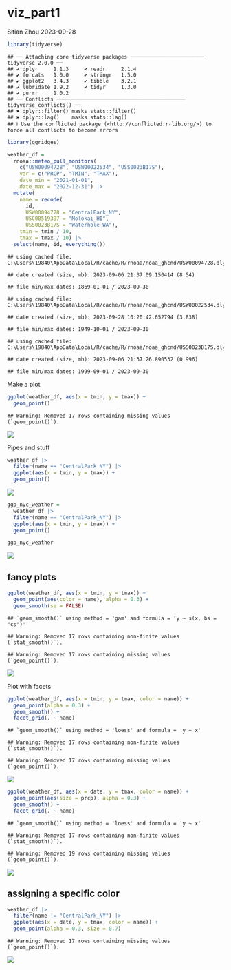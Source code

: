 viz_part1
================
Sitian Zhou
2023-09-28

``` r
library(tidyverse)
```

    ## ── Attaching core tidyverse packages ──────────────────────── tidyverse 2.0.0 ──
    ## ✔ dplyr     1.1.3     ✔ readr     2.1.4
    ## ✔ forcats   1.0.0     ✔ stringr   1.5.0
    ## ✔ ggplot2   3.4.3     ✔ tibble    3.2.1
    ## ✔ lubridate 1.9.2     ✔ tidyr     1.3.0
    ## ✔ purrr     1.0.2     
    ## ── Conflicts ────────────────────────────────────────── tidyverse_conflicts() ──
    ## ✖ dplyr::filter() masks stats::filter()
    ## ✖ dplyr::lag()    masks stats::lag()
    ## ℹ Use the conflicted package (<http://conflicted.r-lib.org/>) to force all conflicts to become errors

``` r
library(ggridges)
```

``` r
weather_df = 
  rnoaa::meteo_pull_monitors(
    c("USW00094728", "USW00022534", "USS0023B17S"),
    var = c("PRCP", "TMIN", "TMAX"), 
    date_min = "2021-01-01",
    date_max = "2022-12-31") |>
  mutate(
    name = recode(
      id, 
      USW00094728 = "CentralPark_NY", 
      USC00519397 = "Molokai_HI",
      USS0023B17S = "Waterhole_WA"),
    tmin = tmin / 10,
    tmax = tmax / 10) |>
  select(name, id, everything())
```

    ## using cached file: C:\Users\19840\AppData\Local/R/cache/R/rnoaa/noaa_ghcnd/USW00094728.dly

    ## date created (size, mb): 2023-09-06 21:37:09.150414 (8.54)

    ## file min/max dates: 1869-01-01 / 2023-09-30

    ## using cached file: C:\Users\19840\AppData\Local/R/cache/R/rnoaa/noaa_ghcnd/USW00022534.dly

    ## date created (size, mb): 2023-09-28 10:20:42.652794 (3.838)

    ## file min/max dates: 1949-10-01 / 2023-09-30

    ## using cached file: C:\Users\19840\AppData\Local/R/cache/R/rnoaa/noaa_ghcnd/USS0023B17S.dly

    ## date created (size, mb): 2023-09-06 21:37:26.890532 (0.996)

    ## file min/max dates: 1999-09-01 / 2023-09-30

Make a plot

``` r
ggplot(weather_df, aes(x = tmin, y = tmax)) +
  geom_point()
```

    ## Warning: Removed 17 rows containing missing values (`geom_point()`).

![](viz_part1_files/figure-gfm/unnamed-chunk-3-1.png)<!-- -->

Pipes and stuff

``` r
weather_df |> 
  filter(name == "CentralPark_NY") |> 
  ggplot(aes(x = tmin, y = tmax)) +
  geom_point()
```

![](viz_part1_files/figure-gfm/unnamed-chunk-4-1.png)<!-- -->

``` r
ggp_nyc_weather = 
  weather_df |> 
  filter(name == "CentralPark_NY") |> 
  ggplot(aes(x = tmin, y = tmax)) +
  geom_point()

ggp_nyc_weather
```

![](viz_part1_files/figure-gfm/unnamed-chunk-4-2.png)<!-- -->

## fancy plots

``` r
ggplot(weather_df, aes(x = tmin, y = tmax)) +
  geom_point(aes(color = name), alpha = 0.3) +
  geom_smooth(se = FALSE)
```

    ## `geom_smooth()` using method = 'gam' and formula = 'y ~ s(x, bs = "cs")'

    ## Warning: Removed 17 rows containing non-finite values (`stat_smooth()`).

    ## Warning: Removed 17 rows containing missing values (`geom_point()`).

![](viz_part1_files/figure-gfm/unnamed-chunk-5-1.png)<!-- -->

Plot with facets

``` r
ggplot(weather_df, aes(x = tmin, y = tmax, color = name)) +
  geom_point(alpha = 0.3) +
  geom_smooth() +
  facet_grid(. ~ name)
```

    ## `geom_smooth()` using method = 'loess' and formula = 'y ~ x'

    ## Warning: Removed 17 rows containing non-finite values (`stat_smooth()`).

    ## Warning: Removed 17 rows containing missing values (`geom_point()`).

![](viz_part1_files/figure-gfm/unnamed-chunk-6-1.png)<!-- -->

``` r
ggplot(weather_df, aes(x = date, y = tmax, color = name)) +
  geom_point(aes(size = prcp), alpha = 0.3) +
  geom_smooth() +
  facet_grid(. ~ name)
```

    ## `geom_smooth()` using method = 'loess' and formula = 'y ~ x'

    ## Warning: Removed 17 rows containing non-finite values (`stat_smooth()`).

    ## Warning: Removed 19 rows containing missing values (`geom_point()`).

![](viz_part1_files/figure-gfm/unnamed-chunk-7-1.png)<!-- -->

## assigning a specific color

``` r
weather_df |> 
  filter(name != "CentralPark_NY") |> 
  ggplot(aes(x = date, y = tmax, color = name)) +
  geom_point(alpha = 0.3, size = 0.7)
```

    ## Warning: Removed 17 rows containing missing values (`geom_point()`).

![](viz_part1_files/figure-gfm/unnamed-chunk-8-1.png)<!-- -->
